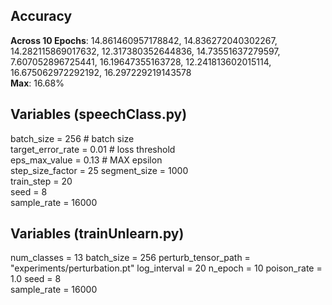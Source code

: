 ## Accuracy ##
**Across 10 Epochs**: 14.861460957178842, 14.836272040302267, 14.282115869017632, 12.317380352644836, 14.73551637279597, 7.607052896725441, 16.19647355163728, 12.241813602015114, 16.675062972292192, 16.297229219143578  
**Max**: 16.68%  

## Variables (speechClass.py) ##
batch_size = 256            # batch size   
target_error_rate = 0.01    # loss threshold   
eps_max_value = 0.13        # MAX epsilon   
step_size_factor = 25 
segment_size = 1000  
train_step = 20   
seed = 8  
sample_rate = 16000  



## Variables (trainUnlearn.py) ##
num_classes = 13 
batch_size = 256
perturb_tensor_path = "experiments/perturbation.pt"
log_interval = 20
n_epoch = 10
poison_rate = 1.0
seed = 8   
sample_rate = 16000
